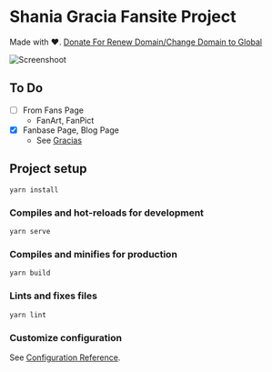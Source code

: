 # Shania Gracia Fansite Project

Made with ❤️. 
[Donate For Renew Domain/Change Domain to Global](https://saweria.co/shngrc)

![Screenshoot](https://i.ibb.co/7gFw1wt/screenshot.png)

## To Do

- [ ] From Fans Page
    - FanArt, FanPict
- [x] Fanbase Page, Blog Page
    - See [Gracias](https://github.com/falasyam/Gracias)



## Project setup
```
yarn install
```

### Compiles and hot-reloads for development
```
yarn serve
```

### Compiles and minifies for production
```
yarn build
```

### Lints and fixes files
```
yarn lint
```

### Customize configuration
See [Configuration Reference](https://cli.vuejs.org/config/).
